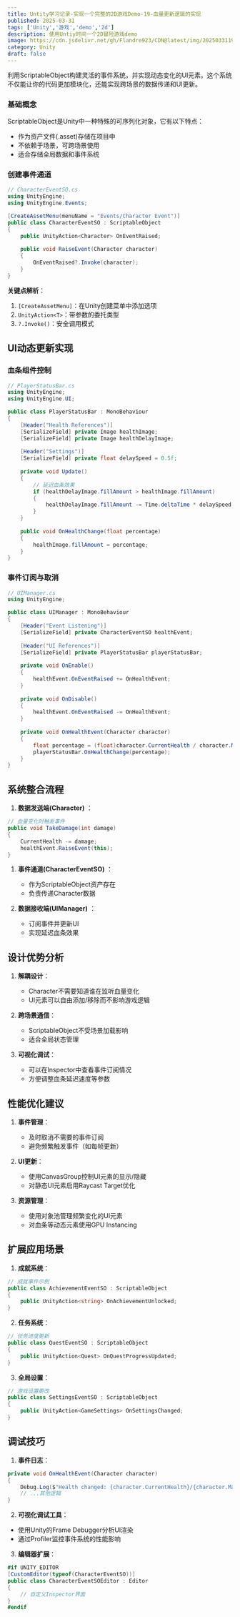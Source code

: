 ```yaml
---
title: Untity学习记录-实现一个完整的2D游戏Demo-19-血量更新逻辑的实现
published: 2025-03-31
tags: ['Unity','游戏','demo','2d']
description: 使用Untiy时间一个2D冒险游戏demo
image: https://cdn.jsdelivr.net/gh/Flandre923/CDN@latest/img/20250331195820.png
category: Unity
draft: false
---
```

利用ScriptableObject构建灵活的事件系统，并实现动态变化的UI元素。这个系统不仅能让你的代码更加模块化，还能实现跨场景的数据传递和UI更新。

### 基础概念

ScriptableObject是Unity中一种特殊的可序列化对象，它有以下特点：

* 作为资产文件(.asset)存储在项目中
* 不依赖于场景，可跨场景使用
* 适合存储全局数据和事件系统

### 创建事件通道

```csharp
// CharacterEventSO.cs
using UnityEngine;
using UnityEngine.Events;

[CreateAssetMenu(menuName = "Events/Character Event")]
public class CharacterEventSO : ScriptableObject
{
    public UnityAction<Character> OnEventRaised;
  
    public void RaiseEvent(Character character)
    {
        OnEventRaised?.Invoke(character);
    }
}
```

**关键点解析**：

1. `[CreateAssetMenu]`：在Unity创建菜单中添加选项
2. `UnityAction<T>`：带参数的委托类型
3. `?.Invoke()`：安全调用模式

## UI动态更新实现

### 血条组件控制

```csharp
// PlayerStatusBar.cs
using UnityEngine;
using UnityEngine.UI;

public class PlayerStatusBar : MonoBehaviour
{
    [Header("Health References")]
    [SerializeField] private Image healthImage;
    [SerializeField] private Image healthDelayImage;
  
    [Header("Settings")]
    [SerializeField] private float delaySpeed = 0.5f;
  
    private void Update()
    {
        // 延迟血条效果
        if (healthDelayImage.fillAmount > healthImage.fillAmount)
        {
            healthDelayImage.fillAmount -= Time.deltaTime * delaySpeed;
        }
    }
  
    public void OnHealthChange(float percentage)
    {
        healthImage.fillAmount = percentage;
    }
}
```

### 事件订阅与取消

```csharp
// UIManager.cs
using UnityEngine;

public class UIManager : MonoBehaviour
{
    [Header("Event Listening")]
    [SerializeField] private CharacterEventSO healthEvent;
  
    [Header("UI References")]
    [SerializeField] private PlayerStatusBar playerStatusBar;
  
    private void OnEnable()
    {
        healthEvent.OnEventRaised += OnHealthEvent;
    }
  
    private void OnDisable()
    {
        healthEvent.OnEventRaised -= OnHealthEvent;
    }
  
    private void OnHealthEvent(Character character)
    {
        float percentage = (float)character.CurrentHealth / character.MaxHealth;
        playerStatusBar.OnHealthChange(percentage);
    }
}
```

## 系统整合流程

1. **数据发送端(Character)** ：

```csharp
// 血量变化时触发事件
public void TakeDamage(int damage)
{
    CurrentHealth -= damage;
    healthEvent.RaiseEvent(this);
}
```

1. **事件通道(CharacterEventSO)** ：

    * 作为ScriptableObject资产存在
    * 负责传递Character数据
2. **数据接收端(UIManager)** ：

    * 订阅事件并更新UI
    * 实现延迟血条效果

## 设计优势分析

1. **解耦设计**：

    * Character不需要知道谁在监听血量变化
    * UI元素可以自由添加/移除而不影响游戏逻辑
2. **跨场景通信**：

    * ScriptableObject不受场景加载影响
    * 适合全局状态管理
3. **可视化调试**：

    * 可以在Inspector中查看事件订阅情况
    * 方便调整血条延迟速度等参数

## 性能优化建议

1. **事件管理**：

    * 及时取消不需要的事件订阅
    * 避免频繁触发事件（如每帧更新）
2. **UI更新**：

    * 使用CanvasGroup控制UI元素的显示/隐藏
    * 对静态UI元素启用Raycast Target优化
3. **资源管理**：

    * 使用对象池管理频繁变化的UI元素
    * 对血条等动态元素使用GPU Instancing

## 扩展应用场景

1. **成就系统**：

```csharp
// 成就事件示例
public class AchievementEventSO : ScriptableObject
{
    public UnityAction<string> OnAchievementUnlocked;
}
```

2. **任务系统**：

```csharp
// 任务进度更新
public class QuestEventSO : ScriptableObject
{
    public UnityAction<Quest> OnQuestProgressUpdated;
}
```

3. **全局设置**：

```csharp
// 游戏设置更改
public class SettingsEventSO : ScriptableObject
{
    public UnityAction<GameSettings> OnSettingsChanged;
}
```

## 调试技巧

1. **事件日志**：

```csharp
private void OnHealthEvent(Character character)
{
    Debug.Log($"Health changed: {character.CurrentHealth}/{character.MaxHealth}");
    // ...其他逻辑
}
```

2. **可视化调试工具**：

* 使用Unity的Frame Debugger分析UI渲染
* 通过Profiler监控事件系统的性能影响

3. **编辑器扩展**：

```csharp
#if UNITY_EDITOR
[CustomEditor(typeof(CharacterEventSO))]
public class CharacterEventSOEditor : Editor
{
    // 自定义Inspector界面
}
#endif
```